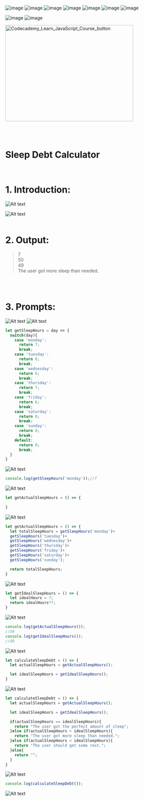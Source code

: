 ![image](https://img.shields.io/badge/HTML5-black?style=for-the-badge&logo=html5) ![image](https://img.shields.io/badge/CSS3-black?style=for-the-badge&logo=css3) ![image](https://img.shields.io/badge/Bootstrap-white?style=for-the-badge&logo=bootstrap) ![image](https://img.shields.io/badge/JavaScript-black?style=for-the-badge&logo=javascript) ![image](https://img.shields.io/badge/jQuery-black?style=for-the-badge&logo=jquery) ![image](https://img.shields.io/badge/JSON-black?style=for-the-badge&logo=json) ![image](https://img.shields.io/badge/SASS-white?style=for-the-badge&logo=sass)

![image](https://user-images.githubusercontent.com/82598726/181831477-61e5dc01-279c-4a06-b961-589c6d757d4e.png) ![image](https://user-images.githubusercontent.com/82598726/181831517-b7707a20-1524-41cd-ac9f-297c655f32ea.png)

<a type="button" title="Codecademy_Learn_JavaScript_Course_button" href="https://www.codecademy.com/courses/introduction-to-javascript/projects/sleep-debt-calculator" target="_blank" data-CodecademyLearnJavascriptCourseButt="CodecademyLearnJavascriptCourseButt_data"><img src="https://user-images.githubusercontent.com/82598726/175697552-f960b057-9e97-4c3e-a3e2-f2b5f7876de9.png" alt="Codecademy_Learn_JavaScript_Course_button" width="400px" height="300px"></a>

<br><br>

# Sleep Debt Calculator
<br>

# 1. Introduction:
![Alt text](image.png)

![Alt text](image-1.png)
<br>
<br>

# 2. Output:
> 7 <br>
> 50 <br>
> 49 <br>
> The user got more sleep than needed. <br>

<br>
<br>

# 3. Prompts:

![Alt text](image-2.png)
![Alt text](image-3.png)
```js
let getSleepHours = day => {
  switch(day){
    case 'monday':
      return 7;
      break;
    case 'tuesday':
      return 8;
      break;
    case 'wednesday':
      return 6;
      break;
    case 'thursday':
      return 7;
      break;
    case 'friday':
      return 6;
      break;
    case 'saturday':
      return 8;
      break;
    case 'sunday':
      return 8;
      break;
    default:
      return 0;
      break;
  }
}
```

![Alt text](image-4.png)
```js
console.log(getSleepHours('monday'));//7
```

![Alt text](image-5.png)
```js
let getActualSleepHours = () => {
  
}
```

![Alt text](image-6.png)
```js
let getActualSleepHours = () => {
  let totalSleepHours = getSleepHours('monday')+
  getSleepHours('tuesday')+
  getSleepHours('wednesday')+
  getSleepHours('thursday')+
  getSleepHours('friday')+
  getSleepHours('saturday')+
  getSleepHours('sunday');

  return totalSleepHours;
}
```

![Alt text](image-7.png)
```js
let getIdealSleepHours = () => {
  let idealHours = 7;
  return idealHours*7;
}
```

![Alt text](image-8.png)
```js
console.log(getActualSleepHours());
//50
console.log(getIdealSleepHours());
//49
```

![Alt text](image-9.png)
```js
let calculateSleepDebt = () => {
  let actualSleepHours = getActualSleepHours();

  let idealSleepHours = getIdealSleepHours();
}
```

![Alt text](image-10.png)
```js
let calculateSleepDebt = () => {
  let actualSleepHours = getActualSleepHours();

  let idealSleepHours = getIdealSleepHours();

  if(actualSleepHours == idealSleepHours){
    return "The user got the perfect amount of sleep";
  }else if(actualSleepHours > idealSleepHours){
    return "The user got more sleep than needed.";
  }else if(actualSleepHours < idealSleepHours){
    return "The user should get some rest.";
  }else{
    return "";
  }
}

```

![Alt text](image-11.png)
```js
console.log(calculateSleepDebt());
```

![Alt text](image-12.png)

